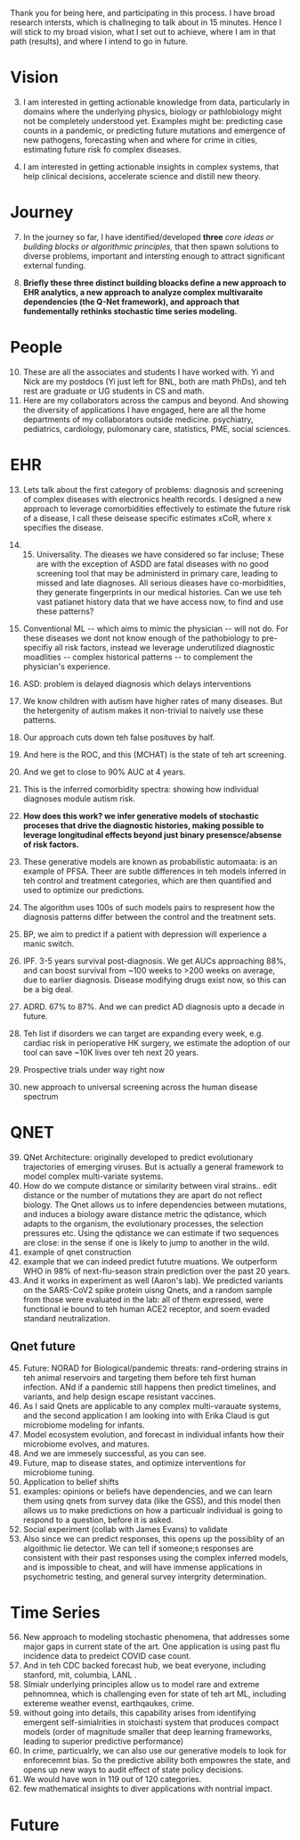 Thank you for being here, and participating in this process. I have broad research intersts, which is  challneging to talk  about in 15 minutes. Hence I will stick to my broad vision, what I set out to achieve, where I am  in that path (results), and where I intend to go in future. 

# Vision

3. I am interested in getting actionable knowledge from data, particularly in domains where the underlying physics, biology or pathlobiology might not be completely understood yet. Examples might be: predicting case counts in a pandemic, or predicting future mutations and emergence of new pathogens, forecasting when and where for crime in cities, estimating future risk fo complex diseases.

6. I am interested in getting actionable insights in complex systems, that help clinical decisions, accelerate science and distill new theory.

# Journey 

7. In the journey so far, I have identified/developed **three** _core ideas or building blocks or algorithmic principles,_ that then spawn solutions to diverse problems, important and intersting enough to attract significant external funding. 

8. **Briefly these three distinct building bloacks define a new approach to EHR analytics, a new approach to analyze complex multivaraite dependencies (the Q-Net framework), and approach that fundementally rethinks stochastic time series modeling.**

# People 

10. These are all the associates and students I have worked with. Yi and Nick are my postdocs (Yi just left for BNL, both are math PhDs), and teh rest are graduate or UG students in CS and math. 
11. Here are my collaborators across the campus and beyond. And showing the diversity of applications I have engaged, here are all the home departments of my collaborators outside medicine. psychiatry, pediatrics, cardiology,  pulomonary care, statistics, PME, social sciences. 

# EHR

13. Lets talk about the first category of problems: diagnosis and screening of complex diseases with electronics health records. I designed a new approach to leverage comorbidities effectively to estimate the future risk of a disease, I call these deisease specific estimates xCoR, where x specifies the disease. 

14. 15. Universality. The dieases we have considered so far incluse; These are with the exception of ASDD are fatal diseases with no good screening tool that may be administerd in primary care, leading to missed and late diagnoses. All serious dieases have co-morbidities, they generate fingerprints in our medical histories. Can we use teh vast patianet history data that we have access now, to find and use these patterns?

16. Conventional ML -- which aims to mimic the physician -- will not do. For these diseases we dont not know enough of the pathobiology to pre-specifiy all risk factors, instead we leverage underutilized diagnostic moadlities -- complex historical patterns -- to complement the physician's experience.

17. ASD: problem is delayed diagnosis which delays interventions

18. We know children with autism have higher rates of many diseases. But the hetergenity of autism makes it non-trivial to naively use these patterns. 

19. Our approach cuts down teh false posituves by half.

20. And here is the ROC, and this (MCHAT) is the state of teh art screening.

21. And we get to close to 90% AUC at 4 years.

22. This is the inferred comorbidity spectra:  showing how individual diagnoses module autism risk. 
23. **How does this work? we infer generative models of stochastic proceses that drive the diagnostic histories, making possible to leverage longitudinal effects beyond just binary presensce/absense of risk factors.**
24. These generative models are known as probabilistic automaata: is an example of PFSA. Theer are subtle differences in teh models inferred in teh control and treatment categories, which are then quantified and used to optimize our predictions.
25. The algorithm uses 100s of such models pairs to respresent how the diagnosis patterns differ between the control and the treatment sets. 
26. BP, we aim to predict if a patient with depression will experience a manic switch. 
30. IPF. 3-5 years survival post-diagnosis. We get AUCs approaching 88%, and can boost survival from ~100 weeks to >200 weeks on average, due to earlier diagnosis. Disease modifying drugs exist now, so this can be a big deal.
31. ADRD. 67% to 87%. And we can predict AD diagnosis upto a decade in future. 
36. Teh list if disorders we can target are expanding every week, e.g. cardiac risk in perioperative HK surgery, we estimate the adoption of our tool can save ~10K lives over teh next 20 years.
37. Prospective trials under way right now
38. new approach to universal screening across the human disease spectrum

# QNET 


39. QNet Architecture: originally developed to predict evolutionary trajectories of emerging viruses. But is actually a general framework to model complex multi-variate systems.
40. How do we compute distance or similarity between viral strains.. edit distance or the number of mutations they are apart do not reflect biology. The Qnet allows us to infere dependencies between mutations, and induces a biology aware distance metric the qdistance, which adapts to the organism, the evolutionary processes, the selection pressures etc. Using the qdistance we can estimate if two sequences are close: in the sense if one is likely to jump to another in the wild. 
41. example of qnet construction
43. example that we can indeed predict fututre muations. We outperform WHO in 98% of next-flu-season strain prediction over the past 20 years.
44. And it works in experiment as well (Aaron's lab). We predicted variants on the SARS-CoV2 spike protein uisng Qnets, and a random sample from those were evaluated in the lab: all of them expressed, were functional ie bound to teh human ACE2 receptor, and soem evaded standard neutralization. 

## Qnet future

45. Future: NORAD for Biological/pandemic threats: rand-ordering strains in teh animal reservoirs and targeting them before teh first human infection. ANd if a pandemic still  happens then predict timelines, and variants, and help design escape resistant vaccines.
46. As I said Qnets are applicable to any complex multi-varauate systems, and the second application I am looking into with Erika Claud is gut microbiome modeling for infants.
47. Model ecosystem evolution, and forecast in individual infants how their microbiome evolves, and matures.
48. And we are immesely successful, as you can see.
49. Future, map to disease states, and optimize interventions for microbiome tuning.
50. Application to belief shifts
51. examples: opinions or beliefs have dependencies, and we can learn them using qnets from survey data (like the GSS), and this model then allows us to make predictions on how a particualr individual is going to respond to a question, before it is asked.
54. Social experiment (collab with James Evans) to validate
55. Also since we can predict responses, this opens up the possiblity of an algoithmic lie detector. We can tell if someone;s responses are consistent with their past responses using the complex inferred models, and is impossible to cheat, and will have immense applications in psychometric testing, and general survey intergrity determination.

# Time Series 


56. New approach to modeling stochastic phenomena, that addresses some major gaps in current state of the art. One application is using past flu incidence data to predeict COVID case count.
58. And in teh CDC backed forecast hub, we beat everyone, including stanford, mit, columbia, LANL .
59. SImialr underlying principles allow us to model rare and extreme pehnomnea, which is challenging even for state of teh art ML, including extereme weather evenst, earthqaukes, crime.
60. without going into details, this capability arises from identifying emergent self-simialrities in stoichasti system that produces compact models (order of magnitude smaller that deep learning frameworks, leading to superior predictive performance)
61. In crime, particualrly, we can also use our generative models to look for enforecemnt bias. So the predictive ability both empowres the state, and opens up new ways to audit effect of state policy decisions.
62. We would have won in 119 out of 120 categories.
63. few mathematical insights to diver applications with nontrial impact.

# Future

